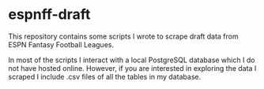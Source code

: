 # espnff-draft

This repository contains some scripts I wrote to scrape draft data from ESPN Fantasy Football Leagues.

In most of the scripts I interact with a local PostgreSQL database which I do not have hosted online. However, if you are interested in exploring the data I scraped I include .csv files of all the tables in my database.

